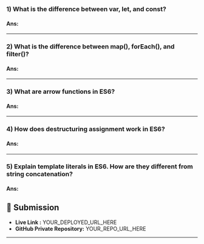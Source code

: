 ### 1) What is the difference between var, let, and const? <br/>

#### Ans: <br/>


---

### 2) What is the difference between map(), forEach(), and filter()? <br/>

#### Ans: 

---

### 3) What are arrow functions in ES6? <br/>

#### Ans:

---

### 4) How does destructuring assignment work in ES6? <br/>

#### Ans:

---

### 5) Explain template literals in ES6. How are they different from string concatenation? <br/>

#### Ans:





## 🔗 Submission
- **Live Link :** YOUR_DEPLOYED_URL_HERE  
- **GitHub Private Repository:** YOUR_REPO_URL_HERE  

---